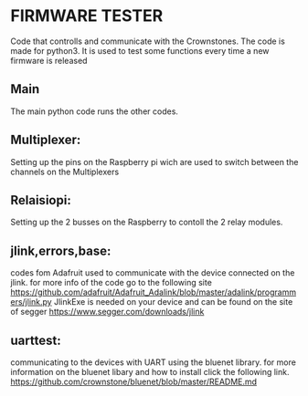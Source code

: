 # FIRMWARE TESTER

Code that controlls and communicate with the Crownstones. The code is made for python3. It is used to test some functions every time a new firmware is released

## Main
The main python code runs the other codes. 

## Multiplexer: 
Setting up the pins on the Raspberry pi wich are used to switch between the channels on the Multiplexers

## Relaisiopi:
Setting up the 2 busses on the Raspberry to contoll the 2 relay modules.

## jlink,errors,base:
codes fom Adafruit used to communicate with the device connected on the jlink. 
for more info of the code go to the following site
https://github.com/adafruit/Adafruit_Adalink/blob/master/adalink/programmers/jlink.py
JlinkExe is needed on your device and can be found on the site of segger
https://www.segger.com/downloads/jlink

## uarttest:
communicating to the devices with UART using the bluenet library.
for more information on the bluenet libary and how to install click the following link.
https://github.com/crownstone/bluenet/blob/master/README.md
